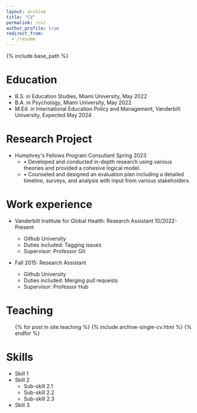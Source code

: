 ```yaml
---
layout: archive
title: "CV"
permalink: /cv/
author_profile: true
redirect_from:
  - /resume
---
```


{% include base_path %}

Education
======
* B.S. in Education Studies, Miami University, May 2022
* B.A. in Psychology, Miami University, May 2022
* M.Ed. in International Education Policy and Management, Vanderbilt University, Expected May 2024

Research Project
======
* Humphrey's Fellows Program Consultant Spring 2023
  * •	Developed and conducted in-depth research using various theories and provided a cohesive logical model.
  * •	Counseled and designed an evaluation plan including a detailed timeline, surveys, and analysis with input from various stakeholders.

Work experience
======
* Vanderbilt Institute for Global Health: Research Assistant 10/2022-Present 
  * Github University
  * Duties included: Tagging issues
  * Supervisor: Professor Git

* Fall 2015: Research Assistant
  * Github University
  * Duties included: Merging pull requests
  * Supervisor: Professor Hub
  
Teaching
======
  <ul>{% for post in site.teaching %}
    {% include archive-single-cv.html %}
  {% endfor %}</ul>
  
Skills
======
* Skill 1
* Skill 2
  * Sub-skill 2.1
  * Sub-skill 2.2
  * Sub-skill 2.3
* Skill 3
